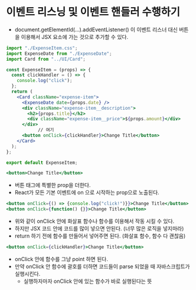 # 이벤트 리스닝 및 이벤트 핸들러 수행하기

- document.getElementId(...).addEventListener() 이 이벤트 리스너 대신 버튼을 이용해서 JSX 요소에 가는 것으로 추가할 수 있다.

```jsx
import "./ExpenseItem.css";
import ExpenseDate from "./ExpenseDate";
import Card from "../UI/Card";

const ExpenseItem = (props) => {
  const clickHandler = () => {
    console.log("click");
  };
  return (
    <Card className="expense-item">
      <ExpenseDate date={props.date} />
      <div className="expense-item__description">
        <h2>{props.title}</h2>
        <div className="expense-item__price">${props.amount}</div>
      </div>
			// 여기
      <button onClick={clickHandler}>Change Title</button>
    </Card>
  );
};

export default ExpenseItem;
```

```jsx
<button>Change Title</button>
```

- 버튼 태그에 특별한 prop을 더한다.
- React가 모든 기본 이벤트에 on 으로 시작하는 prop으로 노출된다.

```jsx
<button onClick={() => {console.log("click!")}}>Change Title</button>
<button onClick={function() {}}>Change Title</button>
```

- 위와 같이 onClick 안에 화살표 함수나 함수를 이용해서 작동 시킬 수 있다.
- 하지만 JSX  코드 안에 코드를 많이 넣으면 안된다. (너무 많은 로직을 넣지마라)
- return 하기 전에 함수를 만들어서 넣어주면 된다. (화살표 함수, 함수 다 괜찮음)

```jsx
<button onClick={clickHandler}>Change Title</button>
```

- onClick 안에 함수를 그냥 point 하면 된다.
- 만약 onClick 안 함수에 괄호를 더하면 코드들이 parse 되었을 때 자바스크립트가 실행시킨다.
    - 실행하자마자 onClick 안에 있는 함수가 바로 실행된다는 뜻